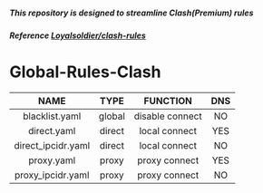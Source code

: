 ##### This repository is designed to streamline Clash(Premium) rules

##### Reference [Loyalsoldier/clash-rules](https://github.com/Loyalsoldier/clash-rules)

# Global-Rules-Clash

| NAME | TYPE | FUNCTION | DNS |
| :---: | :---: | :---: | :---: |
| blacklist.yaml | global | disable connect| NO |
| direct.yaml | direct | local connect | YES |
| direct_ipcidr.yaml | direct | local connect | NO |
| proxy.yaml | proxy | proxy connect | YES |
| proxy_ipcidr.yaml | proxy | proxy connect | NO |
